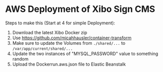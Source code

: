 # AWS Deployment of Xibo Sign CMS

Steps to make this (Start at 4 for simple Deployment):

1. Download the latest Xibo Docker zip
2. Use https://github.com/micahhausler/container-transform
3. Make sure to update the Volumes from ```./shared/...``` to ```/var/app/current/shared/...```
4. Update the two instances of "MYSQL_PASSWORD" value to something random
5. Upload the Dockerrun.aws.json file to Elastic Beanstalk
